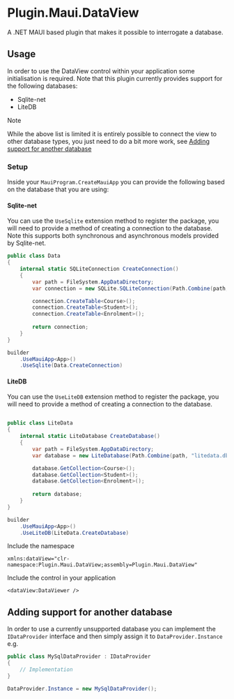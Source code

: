 # Plugin.Maui.DataView

A .NET MAUI based plugin that makes it possible to interrogate a database.

## Usage

In order to use the DataView control within your application some initialisation is required. Note that this plugin currently provides support for the following databases:

- Sqlite-net
- LiteDB

> [!NOTE]
> While the above list is limited it is entirely possible to connect the view to other database types, you just need to do a bit more work, see [Adding support for another database](#adding-support-for-another-database)

### Setup

Inside your `MauiProgram.CreateMauiApp` you can provide the following based on the database that you are using:

#### Sqlite-net

You can use the `UseSqlite` extension method to register the package, you will need to provide a method of creating a connection to the database. Note this supports both synchronous and asynchronous models provided by Sqlite-net.

```csharp
public class Data
{
    internal static SQLiteConnection CreateConnection()
    {
        var path = FileSystem.AppDataDirectory;
        var connection = new SQLite.SQLiteConnection(Path.Combine(path, "data.db"));

        connection.CreateTable<Course>();
        connection.CreateTable<Student>();
        connection.CreateTable<Enrolment>();
        
        return connection;
    }
}

builder
    .UseMauiApp<App>()
    .UseSqlite(Data.CreateConnection)
```

#### LiteDB

You can use the `UseLiteDB` extension method to register the package, you will need to provide a method of creating a connection to the database.

```csharp

public class LiteData
{
    internal static LiteDatabase CreateDatabase()
    {
        var path = FileSystem.AppDataDirectory;
        var database = new LiteDatabase(Path.Combine(path, "litedata.db"));

        database.GetCollection<Course>();
        database.GetCollection<Student>();
        database.GetCollection<Enrolment>();
        
        return database;
    }
}

builder
    .UseMauiApp<App>()
    .UseLiteDB(LiteData.CreateDatabase)
```

Include the namespace

```xaml
xmlns:dataView="clr-namespace:Plugin.Maui.DataView;assembly=Plugin.Maui.DataView"
```

Include the control in your application

```xaml
<dataView:DataViewer />
```

## Adding support for another database

In order to use a currently unsupported database you can implement the `IDataProvider` interface and then simply assign it to `DataProvider.Instance` e.g.

```csharp
public class MySqlDataProvider : IDataProvider
{
    // Implementation
}

DataProvider.Instance = new MySqlDataProvider();

```